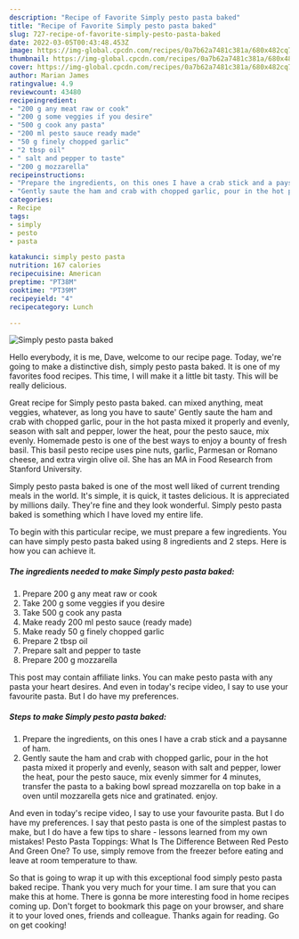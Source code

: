```yaml
---
description: "Recipe of Favorite Simply pesto pasta baked"
title: "Recipe of Favorite Simply pesto pasta baked"
slug: 727-recipe-of-favorite-simply-pesto-pasta-baked
date: 2022-03-05T00:43:48.453Z
image: https://img-global.cpcdn.com/recipes/0a7b62a7481c381a/680x482cq70/simply-pesto-pasta-baked-recipe-main-photo.jpg
thumbnail: https://img-global.cpcdn.com/recipes/0a7b62a7481c381a/680x482cq70/simply-pesto-pasta-baked-recipe-main-photo.jpg
cover: https://img-global.cpcdn.com/recipes/0a7b62a7481c381a/680x482cq70/simply-pesto-pasta-baked-recipe-main-photo.jpg
author: Marian James
ratingvalue: 4.9
reviewcount: 43480
recipeingredient:
- "200 g any meat raw or cook"
- "200 g some veggies if you desire"
- "500 g cook any pasta"
- "200 ml pesto sauce ready made"
- "50 g finely chopped garlic"
- "2 tbsp oil"
- " salt and pepper to taste"
- "200 g mozzarella"
recipeinstructions:
- "Prepare the ingredients, on this ones I have a crab stick and a paysanne of ham."
- "Gently saute the ham and crab with chopped garlic, pour in the hot pasta mixed it properly and evenly, season with salt and pepper, lower the heat, pour the pesto sauce, mix evenly simmer for 4 minutes, transfer the pasta to a baking bowl spread mozzarella on top bake in a oven until mozzarella gets nice and gratinated. enjoy."
categories:
- Recipe
tags:
- simply
- pesto
- pasta

katakunci: simply pesto pasta 
nutrition: 167 calories
recipecuisine: American
preptime: "PT38M"
cooktime: "PT39M"
recipeyield: "4"
recipecategory: Lunch

---
```



![Simply pesto pasta baked](https://img-global.cpcdn.com/recipes/0a7b62a7481c381a/680x482cq70/simply-pesto-pasta-baked-recipe-main-photo.jpg)

Hello everybody, it is me, Dave, welcome to our recipe page. Today, we're going to make a distinctive dish, simply pesto pasta baked. It is one of my favorites food recipes. This time, I will make it a little bit tasty. This will be really delicious.

Great recipe for Simply pesto pasta baked. can mixed anything, meat veggies, whatever, as long you have to saute&#39; Gently saute the ham and crab with chopped garlic, pour in the hot pasta mixed it properly and evenly, season with salt and pepper, lower the heat, pour the pesto sauce, mix evenly. Homemade pesto is one of the best ways to enjoy a bounty of fresh basil. This basil pesto recipe uses pine nuts, garlic, Parmesan or Romano cheese, and extra virgin olive oil. She has an MA in Food Research from Stanford University.

Simply pesto pasta baked is one of the most well liked of current trending meals in the world. It's simple, it is quick, it tastes delicious. It is appreciated by millions daily. They're fine and they look wonderful. Simply pesto pasta baked is something which I have loved my entire life.


To begin with this particular recipe, we must prepare a few ingredients. You can have simply pesto pasta baked using 8 ingredients and 2 steps. Here is how you can achieve it.

<!--inarticleads1-->

##### The ingredients needed to make Simply pesto pasta baked:

1. Prepare 200 g any meat raw or cook
1. Take 200 g some veggies if you desire
1. Take 500 g cook any pasta
1. Make ready 200 ml pesto sauce (ready made)
1. Make ready 50 g finely chopped garlic
1. Prepare 2 tbsp oil
1. Prepare  salt and pepper to taste
1. Prepare 200 g mozzarella


This post may contain affiliate links. You can make pesto pasta with any pasta your heart desires. And even in today&#39;s recipe video, I say to use your favourite pasta. But I do have my preferences. 

<!--inarticleads2-->

##### Steps to make Simply pesto pasta baked:

1. Prepare the ingredients, on this ones I have a crab stick and a paysanne of ham.
1. Gently saute the ham and crab with chopped garlic, pour in the hot pasta mixed it properly and evenly, season with salt and pepper, lower the heat, pour the pesto sauce, mix evenly simmer for 4 minutes, transfer the pasta to a baking bowl spread mozzarella on top bake in a oven until mozzarella gets nice and gratinated. enjoy.


And even in today&#39;s recipe video, I say to use your favourite pasta. But I do have my preferences. I say that pesto pasta is one of the simplest pastas to make, but I do have a few tips to share - lessons learned from my own mistakes! Pesto Pasta Toppings: What Is The Difference Between Red Pesto And Green One? To use, simply remove from the freezer before eating and leave at room temperature to thaw. 

So that is going to wrap it up with this exceptional food simply pesto pasta baked recipe. Thank you very much for your time. I am sure that you can make this at home. There is gonna be more interesting food in home recipes coming up. Don't forget to bookmark this page on your browser, and share it to your loved ones, friends and colleague. Thanks again for reading. Go on get cooking!
